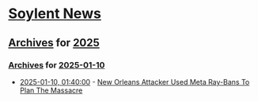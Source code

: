 # [Soylent News](../../../README.md)

## [Archives](../../index.md) for [2025](../index.md)

### [Archives](../../index.md) for [2025-01-10](index.md)

* [2025-01-10, 01:40:00](https://soylentnews.org/article.pl?sid=25/01/09/1341227&from=rss) - [New Orleans Attacker Used Meta Ray-Bans To Plan The Massacre](https://soylentnews.org/article.pl?sid=25/01/09/1341227&from=rss)
